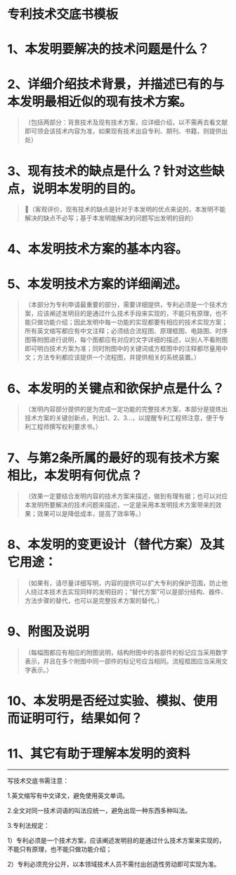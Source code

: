 # 专利技术交底书模板

# 1、本发明要解决的技术问题是什么？

# 2、详细介绍技术背景，并描述已有的与本发明最相近似的现有技术方案。

> （包括两部分：背景技术及现有技术方案，应详细介绍，以不需再去看文献即可领会该技术内容为准，如果现有技术出自专利、期刊、书籍，则提供出处）

# 3、现有技术的缺点是什么？针对这些缺点，说明本发明的目的。

> 📌（客观评价，现有技术的缺点是针对于本发明的优点来说的，本发明不能解决的缺点不必写；基于本发明能解决的问题写出发明的目的）



# 4、本发明技术方案的基本内容。

# 5、本发明技术方案的详细阐述。

> （本部分为专利申请最重要的部分，需要详细提供，专利必须是一个技术方案，应该阐述发明目的是通过什么技术手段来实现的，不能只有原理，也不能只做功能介绍；因此发明中每一功能的实现都要有相应的技术实现方案；所有英文缩写都应有中文注释；必须结合流程图、原理框图、电路图、时序图等附图进行说明，每个图都应有对应的文字详细的描述，以别人不看附图即可明白技术方案为准；同时附图中的关键词或方框图中的注释都尽量用中文；方法专利都应该提供一个流程图，并提供相关的系统装置。）

# 6、本发明的关键点和欲保护点是什么？

> （发明内容部分提供的是为完成一定功能的完整技术方案，本部分是提炼出技术方案的关键创新点，列出1、2、3...，以提醒专利工程师注意，便于专利工程师撰写权利要求书。）

# 7、与第2条所属的最好的现有技术方案相比，本发明有何优点？

> （效果一定要结合发明内容的技术方案来描述，做到有理有据；也可以对应本发明所要解决的技术问题来描述，一定是采用本发明技术方案带来的效果；效果可以是降低成本，提高了效率等。）

# 8、本发明的变更设计（替代方案）及其它用途：

> （如果有，请尽量详细写明，内容的提供可以扩大专利的保护范围，防止他人绕过本技术去实现同样的发明目的；“替代方案”可以是部分结构、器件、方法步骤的替代，也可以是完整技术方案的替代。）

# 9、附图及说明

> （每幅图都应有相应的附图说明，结构附图中的各部件的标记应当采用数字表示，并且在多个附图中同一部件的标记号应当相同。流程框图应当采用文字表示。）

# 10、本发明是否经过实验、模拟、使用而证明可行，结果如何？

# 11、其它有助于理解本发明的资料


---

写技术交底书需注意：

1.英文缩写有中文译文，避免使用英文单词。

2.全文对同一技术词语的叫法应统一，避免出现一种东西多种叫法。

3.专利法规定：

1）专利必须是一个技术方案，应该阐述发明目的是通过什么技术方案来实现的，不能只有原理，也不能只做功能介绍；

2）专利必须充分公开，以本领域技术人员不需付出创造性劳动即可实现为准。
